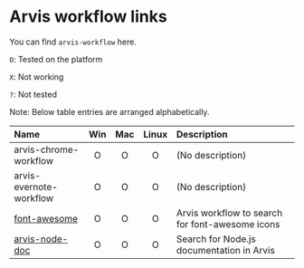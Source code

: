# Arvis workflow links

You can find `arvis-workflow` here.

`O`: Tested on the platform

`X`: Not working

`?`: Not tested

Note: Below table entries are arranged alphabetically.

| Name                                                              | Win | Mac | Linux | Description                                     |
| :---------------------------------------------------------------- | :-: | :-: | :---: | :---------------------------------------------- |
| arvis-chrome-workflow                                             |  O  |  O  |   O   | (No description)                                |
| arvis-evernote-workflow                                           |  O  |  O  |   O   | (No description)                                |
| [font-awesome](https://github.com/jopemachine/arvis-font-awesome) |  O  |  O  |   O   | Arvis workflow to search for font-awesome icons |
| [arvis-node-doc](https://github.com/jopemachine/arvis-node-doc)   |  O  |  O  |   O   | Search for Node.js documentation in Arvis       |
